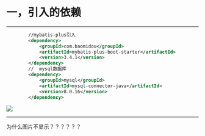 # 一，引入的依赖

---

```xml
		//mybatis-plus引入
		<dependency>
            <groupId>com.baomidou</groupId>
            <artifactId>mybatis-plus-boot-starter</artifactId>
            <version>3.4.1</version>
        </dependency>
		//	mysql数据库
        <dependency>
            <groupId>mysql</groupId>
            <artifactId>mysql-connector-java</artifactId>
            <version>8.0.16</version>
        </dependency>
```

![](https://cdn.jsdelivr.net/gh/sxfinn/Pic/assets/202401131318676.png)

---

为什么图片不显示？？？？？？
